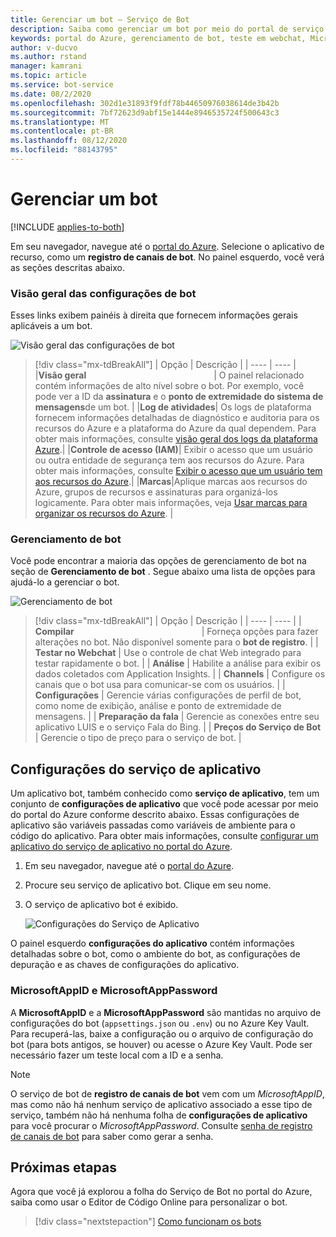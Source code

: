 ```yaml
---
title: Gerenciar um bot – Serviço de Bot
description: Saiba como gerenciar um bot por meio do portal de serviço de bot.
keywords: portal do Azure, gerenciamento de bot, teste em webchat, MicrosoftAppID, MicrosoftAppPassword, configurações de aplicativo
author: v-ducvo
ms.author: rstand
manager: kamrani
ms.topic: article
ms.service: bot-service
ms.date: 08/2/2020
ms.openlocfilehash: 302d1e31893f9fdf78b44650976038614de3b42b
ms.sourcegitcommit: 7bf72623d9abf15e1444e8946535724f500643c3
ms.translationtype: MT
ms.contentlocale: pt-BR
ms.lasthandoff: 08/12/2020
ms.locfileid: "88143795"
---
```

# <a name="manage-a-bot"></a>Gerenciar um bot

[!INCLUDE [applies-to-both](includes/applies-to-both.md)]

Em seu navegador, navegue até o [portal do Azure](https://ms.portal.azure.com/). Selecione o aplicativo de recurso, como um **registro de canais de bot**. No painel esquerdo, você verá as seções descritas abaixo.

### <a name="bot-settings-overview"></a>Visão geral das configurações de bot

Esses links exibem painéis à direita que fornecem informações gerais aplicáveis a um bot.

![Visão geral das configurações de bot](~/media/azure-manage-a-bot/overview.png)

> [!div class="mx-tdBreakAll"]
> | Opção |  Descrição |
> | ---- | ---- |
> |**Visão geral** <img width="200px"/>| O painel relacionado contém informações de alto nível sobre o bot. Por exemplo, você pode ver a ID da **assinatura** e o **ponto de extremidade do sistema de mensagens**de um bot. |
> |**Log de atividades**| Os logs de plataforma fornecem informações detalhadas de diagnóstico e auditoria para os recursos do Azure e a plataforma do Azure da qual dependem. Para obter mais informações, consulte [visão geral dos logs da plataforma Azure](https://docs.microsoft.com/azure/azure-monitor/platform/platform-logs-overview).|
> |**Controle de acesso (IAM)**| Exibir o acesso que um usuário ou outra entidade de segurança tem aos recursos do Azure. Para obter mais informações, consulte [Exibir o acesso que um usuário tem aos recursos do Azure](https://docs.microsoft.com/azure/role-based-access-control/check-access).|
> |**Marcas**|Aplique marcas aos recursos do Azure, grupos de recursos e assinaturas para organizá-los logicamente. Para obter mais informações, veja [Usar marcas para organizar os recursos do Azure](https://docs.microsoft.com/azure/azure-resource-manager/management/tag-resources). |

### <a name="bot-management"></a>Gerenciamento de bot

 Você pode encontrar a maioria das opções de gerenciamento de bot na seção de **Gerenciamento de bot** . Segue abaixo uma lista de opções para ajudá-lo a gerenciar o bot.

![Gerenciamento de bot](~/media/azure-manage-a-bot/bot-management.png)

> [!div class="mx-tdBreakAll"]
> | Opção |  Descrição |
> | ---- | ---- |
> | **Compilar** <img width="200px"/>| Forneça opções para fazer alterações no bot. Não disponível somente para o **bot de registro**. |
> | **Testar no Webchat** | Use o controle de chat Web integrado para testar rapidamente o bot. |
> | **Análise** | Habilite a análise para exibir os dados coletados com Application Insights. |
> | **Channels** | Configure os canais que o bot usa para comunicar-se com os usuários. |
> | **Configurações** | Gerencie várias configurações de perfil de bot, como nome de exibição, análise e ponto de extremidade de mensagens. |
> | **Preparação da fala** | Gerencie as conexões entre seu aplicativo LUIS e o serviço Fala do Bing. |
> | **Preços do Serviço de Bot** | Gerencie o tipo de preço para o serviço de bot. |

## <a name="application-service-settings"></a>Configurações do serviço de aplicativo

Um aplicativo bot, também conhecido como **serviço de aplicativo**, tem um conjunto de **configurações de aplicativo** que você pode acessar por meio do portal do Azure conforme descrito abaixo. Essas configurações de aplicativo são variáveis passadas como variáveis de ambiente para o código do aplicativo. Para obter mais informações, consulte [configurar um aplicativo do serviço de aplicativo no portal do Azure](https://docs.microsoft.com/azure/app-service/configure-common).

1. Em seu navegador, navegue até o [portal do Azure](https://ms.portal.azure.com/).
1. Procure seu serviço de aplicativo bot. Clique em seu nome.
1. O serviço de aplicativo bot é exibido.

    ![Configurações do Serviço de Aplicativo](~/media/azure-manage-a-bot/app-service-settings.png)

O painel esquerdo **configurações do aplicativo** contém informações detalhadas sobre o bot, como o ambiente do bot, as configurações de depuração e as chaves de configurações do aplicativo.

### <a name="microsoftappid-and-microsoftapppassword"></a>MicrosoftAppID e MicrosoftAppPassword

A **MicrosoftAppID** e a **MicrosoftAppPassword** são mantidas no arquivo de configurações do bot (`appsettings.json` ou `.env`) ou no Azure Key Vault. Para recuperá-las, baixe a configuração ou o arquivo de configuração do bot (para bots antigos, se houver) ou acesse o Azure Key Vault. Pode ser necessário fazer um teste local com a ID e a senha.

> [!NOTE]
> O serviço de bot de **registro de canais de bot** vem com um *MicrosoftAppID*, mas como não há nenhum serviço de aplicativo associado a esse tipo de serviço, também não há nenhuma folha de **configurações de aplicativo** para você procurar o *MicrosoftAppPassword*. Consulte [senha de registro de canais de bot](bot-service-manage-settings.md#get-registration-password) para saber como gerar a senha.

## <a name="next-steps"></a>Próximas etapas
Agora que você já explorou a folha do Serviço de Bot no portal do Azure, saiba como usar o Editor de Código Online para personalizar o bot.
> [!div class="nextstepaction"]
> [Como funcionam os bots](~/v4sdk/bot-builder-basics.md)
